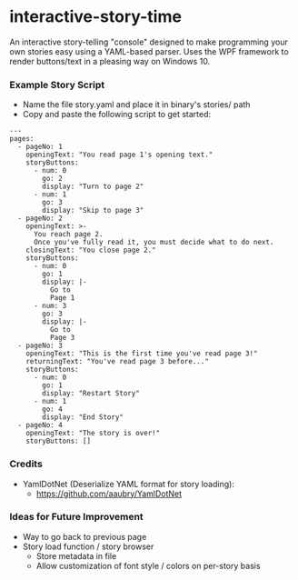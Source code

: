 # interactive-story-time
An interactive story-telling "console" designed to make programming your own stories easy using a YAML-based parser. Uses the WPF framework to render buttons/text in a pleasing way on Windows 10.

### Example Story Script
- Name the file story.yaml and place it in binary's stories/ path
- Copy and paste the following script to get started:

```
---
pages:
  - pageNo: 1
    openingText: "You read page 1's opening text."
    storyButtons:
      - num: 0
        go: 2
        display: "Turn to page 2"
      - num: 1
        go: 3
        display: "Skip to page 3"
  - pageNo: 2
    openingText: >-
      You reach page 2.
      Once you've fully read it, you must decide what to do next.
    closingText: "You close page 2."
    storyButtons:
      - num: 0
        go: 1
        display: |-
          Go to
          Page 1
      - num: 3
        go: 3
        display: |-
          Go to
          Page 3
  - pageNo: 3
    openingText: "This is the first time you've read page 3!"
    returningText: "You've read page 3 before..."
    storyButtons:
      - num: 0
        go: 1
        display: "Restart Story"
      - num: 1
        go: 4
        display: "End Story"
  - pageNo: 4
    openingText: "The story is over!"
    storyButtons: []
```

### Credits
- YamlDotNet (Deserialize YAML format for story loading):
  - https://github.com/aaubry/YamlDotNet

### Ideas for Future Improvement
- Way to go back to previous page
- Story load function / story browser
  - Store metadata in file
  - Allow customization of font style / colors on per-story basis
